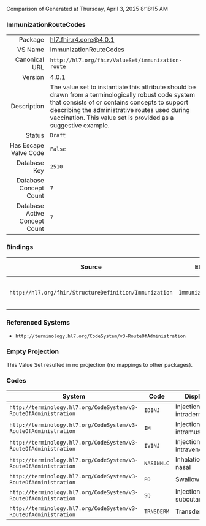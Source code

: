 Comparison of 
Generated at Thursday, April 3, 2025 8:18:15 AM

### ImmunizationRouteCodes

|      |     |
| ---: | --- |
| Package | hl7.fhir.r4.core@4.0.1 |
| VS Name | ImmunizationRouteCodes |
| Canonical URL | `http://hl7.org/fhir/ValueSet/immunization-route` |
| Version | 4.0.1 |
| Description | The value set to instantiate this attribute should be drawn from a terminologically robust code system that consists of or contains concepts to support describing the administrative routes used during vaccination. This value set is provided as a suggestive example. |
| Status | `Draft` |
| Has Escape Valve Code | `False` |
| Database Key | `2510` |
| Database Concept Count | `7` |
| Database Active Concept Count | `7` |
### Bindings

| Source | Element | Binding | Strength | Element Short |
| ------ | ------- | ------- | -------- | ------------- |
| `http://hl7.org/fhir/StructureDefinition/Immunization` | `Immunization.route` | `http://hl7.org/fhir/ValueSet/immunization-route` | `Example` | How vaccine entered body |

### Referenced Systems

* `http://terminology.hl7.org/CodeSystem/v3-RouteOfAdministration`
### Empty Projection

This Value Set resulted in no projection (no mappings to other packages).

### Codes

| System | Code | Display |
| ------ | ---- | ------- |
| `http://terminology.hl7.org/CodeSystem/v3-RouteOfAdministration` | `IDINJ` | Injection, intradermal |
| `http://terminology.hl7.org/CodeSystem/v3-RouteOfAdministration` | `IM` | Injection, intramuscular |
| `http://terminology.hl7.org/CodeSystem/v3-RouteOfAdministration` | `IVINJ` | Injection, intravenous |
| `http://terminology.hl7.org/CodeSystem/v3-RouteOfAdministration` | `NASINHLC` | Inhalation, nasal |
| `http://terminology.hl7.org/CodeSystem/v3-RouteOfAdministration` | `PO` | Swallow, oral |
| `http://terminology.hl7.org/CodeSystem/v3-RouteOfAdministration` | `SQ` | Injection, subcutaneous |
| `http://terminology.hl7.org/CodeSystem/v3-RouteOfAdministration` | `TRNSDERM` | Transdermal |
